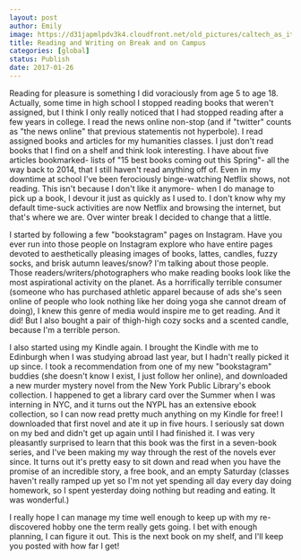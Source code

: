```yaml
---
layout: post
author: Emily
image: https://d31japmlpdv3k4.cloudfront.net/old_pictures/caltech_as_it_happens/6a0105349b8251970b01b7c8ce349e970b.png
title: Reading and Writing on Break and on Campus
categories: [global]
status: Publish
date: 2017-01-26
---
```



Reading for pleasure is something I did voraciously from age 5 to age 18. Actually, some time in high school I stopped reading books that weren't assigned, but I think I only really noticed that I had stopped reading after a few years in college. I read the news online non-stop (and if "twitter" counts as "the news online" that previous statementis not hyperbole). I read assigned books and articles for my humanities classes. I just don't read books that I find on a shelf and think look interesting. I have about five articles bookmarked- lists of "15 best books coming out this Spring"- all the way back to 2014, that I still haven't read anything off of. Even in my downtime at school I've been ferociously binge-watching Netflix shows, not reading. This isn't because I don't like it anymore- when I do manage to pick up a book, I devour it just as quickly as I used to. I don't know why my default time-suck activities are now Netflix and browsing the internet, but that's where we are. Over winter break I decided to change that a little.

I started by following a few "bookstagram" pages on Instagram. Have you ever run into those people on Instagram explore who have entire pages devoted to aesthetically pleasing images of books, lattes, candles, fuzzy socks, and brisk autumn leaves/snow? I'm talking about those people. Those readers/writers/photographers who make reading books look like the most aspirational activity on the planet. As a horrifically terrible consumer (someone who has purchased athletic apparel because of ads she's seen online of people who look nothing like her doing yoga she cannot dream of doing), I knew this genre of media would inspire me to get reading. And it did! But I also bought a pair of thigh-high cozy socks and a scented candle, because I'm a terrible person.

I also started using my Kindle again. I brought the Kindle with me to Edinburgh when I was studying abroad last year, but I hadn't really picked it up since. I took a recommendation from one of my new "bookstagram" buddies (she doesn't know I exist, I just follow her online), and downloaded a new murder mystery novel from the New York Public Library's ebook collection. I happened to get a library card over the Summer when I was interning in NYC, and it turns out the NYPL has an extensive ebook collection, so I can now read pretty much anything on my Kindle for free! I downloaded that first novel and ate it up in five hours. I seriously sat down on my bed and didn't get up again until I had finished it. I was very pleasantly surprised to learn that this book was the first in a seven-book series, and I've been making my way through the rest of the novels ever since. It turns out it's pretty easy to sit down and read when you have the promise of an incredible story, a free book, and an empty Saturday (classes haven't really ramped up yet so I'm not yet spending all day every day doing homework, so I spent yesterday doing nothing but reading and eating. It was wonderful.)

I really hope I can manage my time well enough to keep up with my re-discovered hobby one the term really gets going. I bet with enough planning, I can figure it out. This is the next book on my shelf, and I'll keep you posted with how far I get!
